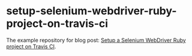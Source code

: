 setup-selenium-webdriver-ruby-project-on-travis-ci
==================================================

The example repository for blog post:
[Setup a Selenium WebDriver Ruby project on Travis CI](http://yizeng.me/2013/06/15/setup-a-selenium-webdriver-ruby-project-on-travis-ci/).

